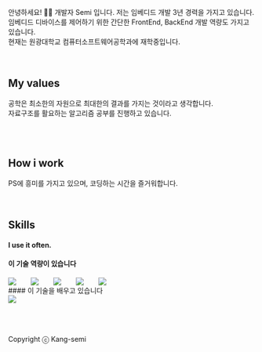 안녕하세요! 🙋‍♂️ 개발자 Semi 입니다. 저는 임베디드 개발 3년 경력을 가지고 있습니다. 임베디드 디바이스를 제어하기 위한 간단한 FrontEnd, BackEnd 개발 역량도 가지고 있습니다. <br />
현재는 원광대학교 컴퓨터소프트웨어공학과에 재학중입니다. 
<br />
<br />
<br />
## My values
공학은 최소한의 자원으로 최대한의 결과를 가지는 것이라고 생각합니다. <br />
자료구조를 활요하는 알고리즘 공부를 진행하고 있습니다. <br />
<br />
<br />
<br />
## How i work
PS에 흥미를 가지고 있으며, 코딩하는 시간을 즐거워합니다.
<br />
<br />
<br />
## Skills
#### I use it often.
#### 이 기술 역량이 있습니다
<div style="display:flex;gap:30px;flex-wrap:wrap;">
<img src="https://img.shields.io/badge/react-61DAFB?style=for-the-badge&logo=react&logoColor=black">
<img src="https://img.shields.io/badge/MySQL-4479A1?style=for-the-badge&logo=mysql&logoColor=white">
<img src="https://img.shields.io/badge/arduino-00878F?style=for-the-badge&logo=arduino&logoColor=white">
<img src="https://img.shields.io/badge/fastapi-009688?style=for-the-badge&logo=fastapi&logoColor=white">
<img src="https://img.shields.io/badge/raspberrypi-A22846?style=for-the-badge&logo=raspberrypi&logoColor=white">

</div>
#### 이 기술을 배우고 있습니다
<div style="display:flex;gap:30px;flex-wrap:wrap;">
<img src="https://img.shields.io/badge/unrealengine-0E1128?style=for-the-badge&logo=unrealengine&logoColor=white">
</div>
<br />
<br />
<br />

Copyright ⓒ Kang-semi

